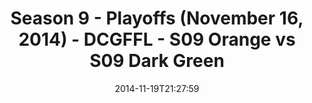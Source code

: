 ---
title: Season 9 - Playoffs (November 16, 2014) - DCGFFL - S09 Orange vs S09 Dark Green
teams-score:
- team: _teams/s09-orange.md
  score:
- team: _teams/s09-dark-green.md
  score: 32
mvp: Donald Mitchell (Orange), Kevin Kostyk (Dark Green)
game-ball: N/A
season: 9
week:
date: '2014-11-19T21:27:59'
pageid: season-9-playoffs-4464-vs-4455
---